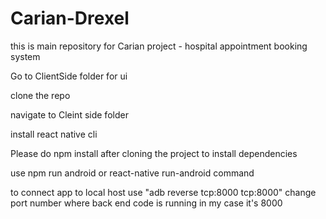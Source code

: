 # Carian-Drexel
this is main repository for Carian project - hospital appointment booking system 


Go to ClientSide folder for ui 

clone the repo

navigate to Cleint side folder

install react native cli


Please do npm install after cloning the project to install dependencies

use npm run android or react-native run-android command

to connect app to local host use "adb reverse tcp:8000 tcp:8000" change port number where back end code is running in my case it's 8000
